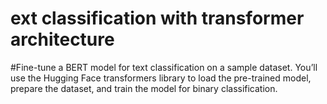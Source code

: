 # ext classification with transformer architecture

#Fine-tune a BERT model for text classification on a sample dataset. You’ll use the Hugging Face transformers library to load the pre-trained model, prepare the dataset, and train the model for binary classification.
